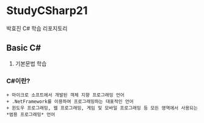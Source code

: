 # StudyCSharp21
박효진 C# 학습 리포지토리

## Basic C#   
1. 기본문법 학습 

### C#이란?  
```
+ 마이크로 소프트에서 개발된 객체 지향 프로그래밍 언어    
+ .NetFramework를 이용하여 프로그래밍하는 대표적인 언어   
+ 윈도우 프로그래밍, 웹 프로그래밍, 게임 및 모바일 프로그래밍 등 모든 영역에서 사용되는 *범용 프로그래밍* 언어
